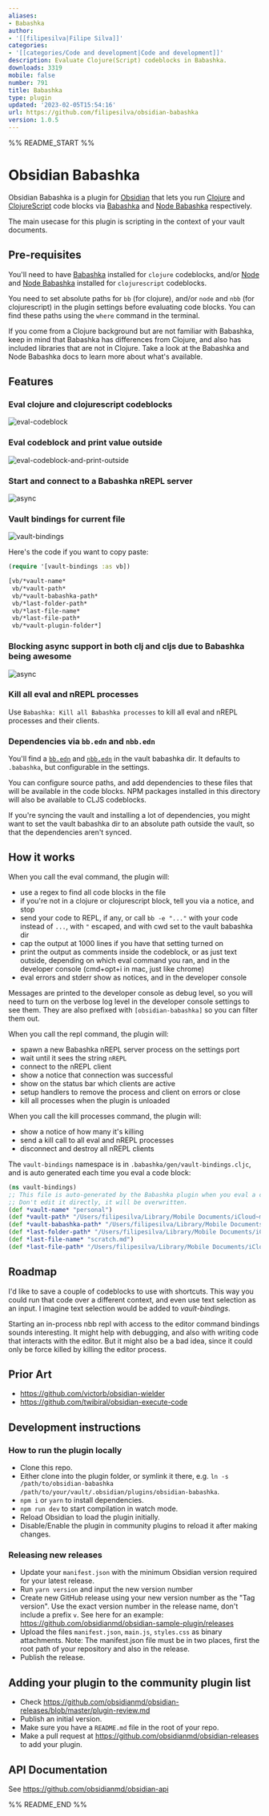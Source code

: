 ```yaml
---
aliases:
- Babashka
author:
- '[[filipesilva|Filipe Silva]]'
categories:
- '[[categories/Code and development|Code and development]]'
description: Evaluate Clojure(Script) codeblocks in Babashka.
downloads: 3319
mobile: false
number: 791
title: Babashka
type: plugin
updated: '2023-02-05T15:54:16'
url: https://github.com/filipesilva/obsidian-babashka
version: 1.0.5
---
```


%% README_START %%

# Obsidian Babashka

Obsidian Babashka is a plugin for [Obsidian](https://obsidian.md/) that lets you run [Clojure](https://clojure.org/) and [ClojureScript](https://clojurescript.org/) code blocks via [Babashka](https://babashka.org/) and [Node Babashka](https://github.com/babashka/nbb) respectively.

The main usecase for this plugin is scripting in the context of your vault documents.


## Pre-requisites

You'll need to have [Babashka](https://github.com/babashka/babashka#installation) installed for `clojure` codeblocks, and/or [Node](https://nodejs.org/en/download/) and [Node Babashka](https://github.com/babashka/nbb#usage) installed for `clojurescript` codeblocks.

You need to set absolute paths for `bb` (for clojure), and/or `node` and `nbb` (for clojurescript) in the plugin settings before evaluating code blocks.
You can find these paths using the `where` command in the terminal.

If you come from a Clojure background but are not familiar with Babashka, keep in mind that Babashka has differences from Clojure, and also has included libraries that are not in Clojure.
Take a look at the Babashka and Node Babashka docs to learn more about what's available.


## Features

### Eval clojure and clojurescript codeblocks

![eval-codeblock](https://raw.githubusercontent.com/filipesilva/obsidian-babashka/HEAD/docs/eval-codeblock.gif)


### Eval codeblock and print value outside

![eval-codeblock-and-print-outside](https://raw.githubusercontent.com/filipesilva/obsidian-babashka/HEAD/docs/eval-codeblock-and-print-outside.gif)


### Start and connect to a Babashka nREPL server

![async](https://raw.githubusercontent.com/filipesilva/obsidian-babashka/HEAD/docs/nrepl.gif)


### Vault bindings for current file

![vault-bindings](https://raw.githubusercontent.com/filipesilva/obsidian-babashka/HEAD/docs/vault-bindings.jpg)

Here's the code if you want to copy paste:
```clojure
(require '[vault-bindings :as vb])

[vb/*vault-name*
 vb/*vault-path*
 vb/*vault-babashka-path*
 vb/*last-folder-path*
 vb/*last-file-name*
 vb/*last-file-path*
 vb/*vault-plugin-folder*]
```


### Blocking async support in both clj and cljs due to Babashka being awesome

![async](https://raw.githubusercontent.com/filipesilva/obsidian-babashka/HEAD/docs/async.jpg)


### Kill all eval and nREPL processes

Use `Babashka: Kill all Babashka processes` to kill all eval and nREPL processes and their clients.


### Dependencies via `bb.edn` and `nbb.edn`

You'll find a [`bb.edn`](https://book.babashka.org/#project-setup) and [`nbb.edn`](https://github.com/babashka/nbb#dependencies) in the vault babashka dir.
It defaults to `.babashka`, but configurable in the settings.

You can configure source paths, and add dependencies to these files that will be available in the code blocks.
NPM packages installed in this directory will also be available to CLJS codeblocks.

If you're syncing the vault and installing a lot of dependencies, you might want to set the vault babashka dir to an absolute path outside the vault, so that the dependencies aren't synced.


## How it works

When you call the eval command, the plugin will:
- use a regex to find all code blocks in the file
- if you're not in a clojure or clojurescript block, tell you via a notice, and stop
- send your code to REPL, if any, or call `bb -e "..."` with your code instead of `...`, with `"` escaped, and with cwd set to the vault babashka dir
- cap the output at 1000 lines if you have that setting turned on
- print the output as comments inside the codeblock, or as just text outside, depending on which eval command you ran, and in the developer console (cmd+opt+i in mac, just like chrome)
- eval errors and stderr show as notices, and in the developer console

Messages are printed to the developer console as debug level, so you will need to turn on the verbose log level in the developer console settings to see them.
They are also prefixed with `[obsidian-babashka]` so you can filter them out.

When you call the repl command, the plugin will:
- spawn a new Babashka nREPL server process on the settings port
- wait until it sees the string `nREPL`
- connect to the nREPL client
- show a notice that connection was successful
- show on the status bar which clients are active
- setup handlers to remove the process and client on errors or close
- kill all processes when the plugin is unloaded

When you call the kill processes command, the plugin will:
- show a notice of how many it's killing
- send a kill call to all eval and nREPL processes
- disconnect and destroy all nREPL clients

The `vault-bindings` namespace is in `.babashka/gen/vault-bindings.cljc`, and is auto generated each time you eval a code block:

```clojure
(ns vault-bindings)
;; This file is auto-generated by the Babashka plugin when you eval a codeblock.
;; Don't edit it directly, it will be overwritten.
(def *vault-name* "personal")
(def *vault-path* "/Users/filipesilva/Library/Mobile Documents/iCloud~md~obsidian/Documents/personal")
(def *vault-babashka-path* "/Users/filipesilva/Library/Mobile Documents/iCloud~md~obsidian/Documents/personal/.babashka")
(def *last-folder-path* "/Users/filipesilva/Library/Mobile Documents/iCloud~md~obsidian/Documents/personal//")
(def *last-file-name* "scratch.md")
(def *last-file-path* "/Users/filipesilva/Library/Mobile Documents/iCloud~md~obsidian/Documents/personal/scratch.md")
```

## Roadmap

I'd like to save a couple of codeblocks to use with shortcuts. 
This way you could run that code over a different context, and even use text selection as an input.
I imagine text selection would be added to *vault-bindings*.

Starting an in-process nbb repl with access to the editor command bindings sounds interesting.
It might help with debugging, and also with writing code that interacts with the editor.
But it might also be a bad idea, since it could only be force killed by killing the editor process.

## Prior Art

- https://github.com/victorb/obsidian-wielder
- https://github.com/twibiral/obsidian-execute-code


## Development instructions

### How to run the plugin locally

- Clone this repo.
- Either clone into the plugin folder, or symlink it there, e.g. `ln -s /path/to/obsidian-babashka /path/to/your/vault/.obsidian/plugins/obsidian-babashka`.
- `npm i` or `yarn` to install dependencies.
- `npm run dev` to start compilation in watch mode.
- Reload Obsidian to load the plugin initially.
- Disable/Enable the plugin in community plugins to reload it after making changes.

### Releasing new releases

- Update your `manifest.json` with the minimum Obsidian version required for your latest release.
- Run `yarn version` and input the new version number
- Create new GitHub release using your new version number as the "Tag version". Use the exact version number in the release name, don't include a prefix `v`. See here for an example: https://github.com/obsidianmd/obsidian-sample-plugin/releases
- Upload the files `manifest.json`, `main.js`, `styles.css` as binary attachments. Note: The manifest.json file must be in two places, first the root path of your repository and also in the release.
- Publish the release.

## Adding your plugin to the community plugin list

- Check https://github.com/obsidianmd/obsidian-releases/blob/master/plugin-review.md
- Publish an initial version.
- Make sure you have a `README.md` file in the root of your repo.
- Make a pull request at https://github.com/obsidianmd/obsidian-releases to add your plugin.


## API Documentation

See https://github.com/obsidianmd/obsidian-api


%% README_END %%